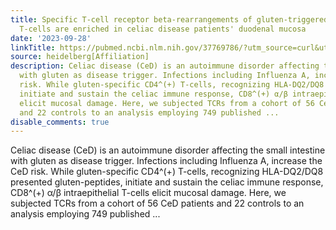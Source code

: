 ```yaml
---
title: Specific T-cell receptor beta-rearrangements of gluten-triggered CD8<sup>+</sup>
  T-cells are enriched in celiac disease patients' duodenal mucosa
date: '2023-09-28'
linkTitle: https://pubmed.ncbi.nlm.nih.gov/37769786/?utm_source=curl&utm_medium=rss&utm_campaign=pubmed-2&utm_content=1FakS-2QOkCT8HsMOQP1bCRQ4YzyumYOmxmF0moLsQ3dFB1E9V&fc=20220326224207&ff=20230929180838&v=2.17.9.post6+86293ac
source: heidelberg[Affiliation]
description: Celiac disease (CeD) is an autoimmune disorder affecting the small intestine
  with gluten as disease trigger. Infections including Influenza A, increase the CeD
  risk. While gluten-specific CD4^(+) T-cells, recognizing HLA-DQ2/DQ8 presented gluten-peptides,
  initiate and sustain the celiac immune response, CD8^(+) α/β intraepithelial T-cells
  elicit mucosal damage. Here, we subjected TCRs from a cohort of 56 CeD patients
  and 22 controls to an analysis employing 749 published ...
disable_comments: true
---
```

Celiac disease (CeD) is an autoimmune disorder affecting the small intestine with gluten as disease trigger. Infections including Influenza A, increase the CeD risk. While gluten-specific CD4^(+) T-cells, recognizing HLA-DQ2/DQ8 presented gluten-peptides, initiate and sustain the celiac immune response, CD8^(+) α/β intraepithelial T-cells elicit mucosal damage. Here, we subjected TCRs from a cohort of 56 CeD patients and 22 controls to an analysis employing 749 published ...